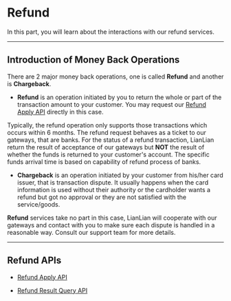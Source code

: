 # Refund 

In this part, you will learn about the interactions with our refund services.

***

## Introduction of Money Back Operations

There are 2 major money back operations, one is called **Refund** and another is **Chargeback**.

* **Refund** is an operation initiated by you to return the whole or part of the transaction amount to your customer. You may request our [Refund Apply API](refund-apply-api.md) directly in this case.

Typically, the refund operation only supports those transactions which occurs within 6 months. The refund request behaves as a ticket to our gateways, that are banks. For the status of a refund transaction, LianLian return the result of acceptance of our gateways but **NOT** the result of whether the funds is returned to your customer's account. The specific funds arrival time is based on capability of refund process of banks.

* **Chargeback** is an operation initiated by your customer from his/her card issuer, that is transaction dispute. It usually happens when the card information is used without their authority or the cardholder wants a refund but got no approval or they are not satisfied with the service/goods. 

**Refund** services take no part in this case, LianLian will cooperate with our gateways and contact with you to make sure each dispute is handled in a reasonable way. Consult our support team for more details.   

***

## Refund APIs

* [Refund Apply API](refund-apply-api.md)

* [Refund Result Query API](refund-result-query-api.md)